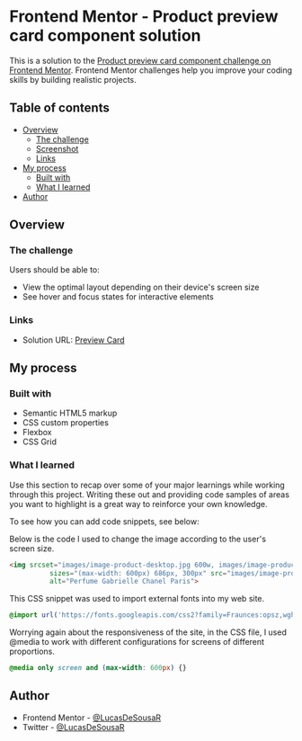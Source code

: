 # Frontend Mentor - Product preview card component solution

This is a solution to the [Product preview card component challenge on Frontend Mentor](https://www.frontendmentor.io/challenges/product-preview-card-component-GO7UmttRfa). Frontend Mentor challenges help you improve your coding skills by building realistic projects. 

## Table of contents

- [Overview](#overview)
  - [The challenge](#the-challenge)
  - [Screenshot](#screenshot)
  - [Links](#links)
- [My process](#my-process)
  - [Built with](#built-with)
  - [What I learned](#what-i-learned)
- [Author](#author)

## Overview

### The challenge

Users should be able to:

- View the optimal layout depending on their device's screen size
- See hover and focus states for interactive elements

### Links

- Solution URL: [Preview Card](https://lucasdesousar.github.io/product-preview-card-component-main/)


## My process

### Built with

- Semantic HTML5 markup
- CSS custom properties
- Flexbox
- CSS Grid

### What I learned

Use this section to recap over some of your major learnings while working through this project. Writing these out and providing code samples of areas you want to highlight is a great way to reinforce your own knowledge.

To see how you can add code snippets, see below:

Below is the code I used to change the image according to the user's screen size.
```html
<img srcset="images/image-product-desktop.jpg 600w, images/image-product-mobile.jpg 686w"
          sizes="(max-width: 600px) 686px, 300px" src="images/image-product-desktop.jpg"
          alt="Perfume Gabrielle Chanel Paris">
```

This CSS snippet was used to import external fonts into my web site.
```css
@import url('https://fonts.googleapis.com/css2?family=Fraunces:opsz,wght@9..144,700&family=Montserrat:wght@500;700&display=swap');
```

Worrying again about the responsiveness of the site, in the CSS file, I used @media to work with different configurations for screens of different proportions.
```css
@media only screen and (max-width: 600px) {}
```

## Author

- Frontend Mentor - [@LucasDeSousaR](https://www.frontendmentor.io/profile/LucasDeSousaR)
- Twitter - [@LucasDeSousaR](https://twitter.com/LucasDeSousaR)
